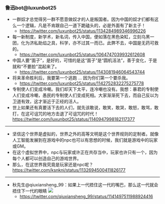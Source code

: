 ### 鲁迅bot@luxunbot25
- 一群奴才总觉得另一群不愿意做奴才的人是叛国者。因为中国的奴才们都有这么一个逻辑，凡是不肯跟自己一道下跪磕头的，必是外面有了新主子！
  - https://twitter.com/luxunbot25/status/1134284989346996226
- 每一新制度，新学术，新名词，传入中国，便如落在黑色染缸，立刻乌黑一团，化为济私助焰之具，科学，亦不过其一而已。此弊不去，中国是无药可救的。
  - https://twitter.com/luxunbot25/status/1064747039932612608
- 中国人要“面子”，是好的，可惜的是这“面子”是“圆机活法”，善于变化，于是就和“不要脸”混起来了。
  - https://twitter.com/luxunbot25/status/1143081946064543744
- 将来革命胜利后，我要第一个逃跑 ... 因为你们第一个要杀我。
  - https://twitter.com/luxunbot25/status/1142752832275275778
- 专制使人们变成冷嘲。我们却天下太平，连冷嘲也没有。我想：暴君的专制使人们变成冷嘲，愚民的专制使人们变成死相。大家渐渐死下去，而自己反以为卫道有效，这才渐近于正经的活人。
- 世上如果还有真要活下去的人们，就先该敢说，敢笑，敢哭，敢怒，敢骂，敢打，在这可诅咒的地方击退了可诅咒的时代！
https://twitter.com/luxunbot25/status/1140947998182117377
---
- 坚信这个世界是虚拟的，世界之外的高等文明是这个世界规则的定制者。就像人工智能发展到在游戏中的npc也可以有思想的时候，我们就是游戏中的玩家或GM。
- 在这个虚拟世界中，npc与玩家或许正在共存当中，玩家也许只有一个，因为每个人都可以创造自己的游戏世界。
- 那么，在这世界我究竟是玩家还是npc呢？
https://twitter.com/ksnkni/status/1132694500411826177
---
- 秋先生@qiuxiansheng_99：如果上一代捂住这一代的嘴巴，那么这一代就会捂住下一代的眼睛
![](https://pbs.twimg.com/media/D9dp7atXkAIUaJU.jpg)
  - https://twitter.com/qiuxiansheng_99/status/1141497511988924416